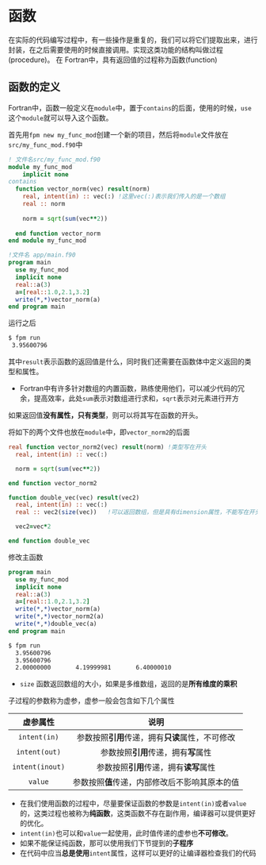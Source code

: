 # 函数
在实际的代码编写过程中，有一些操作是重复的，我们可以将它们提取出来，进行封装，在之后需要使用的时候直接调用。实现这类功能的结构叫做过程(procedure)。
在 Fortran中，具有返回值的过程称为函数(function)

## 函数的定义

Fortran中，函数一般定义在`module`中，置于`contains`的后面，使用的时候，`use`这个`module`就可以导入这个函数。

首先用`fpm new my_func_mod`创建一个新的项目，然后将`module`文件放在`src/my_func_mod.f90`中
``` fortran
! 文件名src/my_func_mod.f90
module my_func_mod
    implicit none
contains
  function vector_norm(vec) result(norm)
    real, intent(in) :: vec(:) !这里vec(:)表示我们传入的是一个数组
    real :: norm
  
    norm = sqrt(sum(vec**2))
  
  end function vector_norm
end module my_func_mod

!文件名 app/main.f90
program main
  use my_func_mod
  implicit none
  real::a(3)
  a=[real::1.0,2.1,3.2]
  write(*,*)vector_norm(a)
end program main
```
运行之后
``` sh
$ fpm run
 3.95600796
```
其中`result`表示函数的返回值是什么，同时我们还需要在函数体中定义返回的类型和属性。 
- Fortran中有许多针对数组的内置函数，熟练使用他们，可以减少代码的冗余，提高效率，此处`sum`表示对数组进行求和，`sqrt`表示对元素进行开方

如果返回值**没有属性，只有类型**，则可以将其写在函数的开头。

将如下的两个文件也放在`module`中，即`vector_norm2`的后面
``` fortran
real function vector_norm2(vec) result(norm) !类型写在开头
  real, intent(in) :: vec(:)

  norm = sqrt(sum(vec**2))

end function vector_norm2

function double_vec(vec) result(vec2)
  real, intent(in) :: vec(:)
  real :: vec2(size(vec))   !可以返回数组，但是具有dimension属性，不能写在开头

  vec2=vec*2

end function double_vec
```
修改主函数

``` fortran
program main
  use my_func_mod
  implicit none
  real::a(3)
  a=[real::1.0,2.1,3.2]
  write(*,*)vector_norm(a)
  write(*,*)vector_norm2(a)
  write(*,*)double_vec(a)
end program main
```
``` sh
$ fpm run
  3.95600796    
  3.95600796    
  2.00000000       4.19999981       6.40000010
```
- `size` 函数返回数组的大小，如果是多维数组，返回的是**所有维度的乘积**

子过程的参数称为虚参，虚参一般会包含如下几个属性

| 虚参属性|说明|
|:-:|:-:|
|`intent(in)`|参数按照**引用**传递，拥有**只读**属性，不可修改|
|`intent(out)`|参数按照**引用**传递，拥有**写**属性|
|`intent(inout)`|参数按照**引用**传递，拥有**读写**属性|
|`value`|参数按照**值**传递，内部修改后不影响其原本的值|

- 在我们使用函数的过程中，尽量要保证函数的参数是`intent(in)`或者`value`的，这类过程也被称为**纯函数**，这类函数不存在副作用，编译器可以提供更好的优化。
- `intent(in)`也可以和`value`一起使用，此时值传递的虚参也**不可修改**。
- 如果不能保证纯函数，那可以使用我们下节提到的**子程序**
- 在代码中应当**总是使用**`intent`属性，这样可以更好的让编译器检查我们的代码
